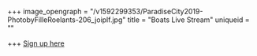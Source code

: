 +++
image_opengraph = "/v1592299353/ParadiseCity2019-PhotobyFilleRoelants-206_joiplf.jpg"
title = "Boats Live Stream"
uniqueid = ""

+++
<a class="btn" href="https://www.eventication.com/events/paradise-city-2020"> Sign up here </a>